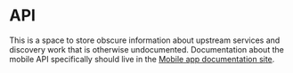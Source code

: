 # API

This is a space to store obscure information about upstream services and discovery work that 
is otherwise undocumented. Documentation about the mobile API specifically should live in
the [Mobile app documentation site](https://department-of-veterans-affairs.github.io/va-mobile-app/development/BackEnd/).
